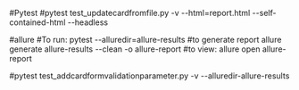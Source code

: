 #Pytest
#pytest test_updatecardfromfile.py -v --html=report.html --self-contained-html --headless



#allure
#To run:  pytest --alluredir=allure-results
#to generate report allure generate allure-results --clean -o allure-report
#to view:  allure open allure-report

#pytest test_addcardformvalidationparameter.py -v --alluredir-allure-results
